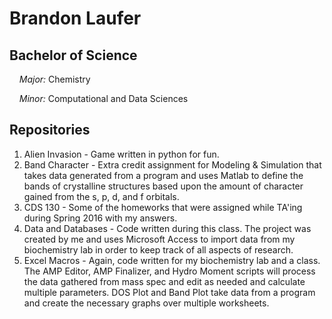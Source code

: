 Brandon Laufer
==============
Bachelor of Science
--------------------
&nbsp;&nbsp;&nbsp;&nbsp;*Major:* Chemistry

&nbsp;&nbsp;&nbsp;&nbsp;*Minor:* Computational and Data Sciences

Repositories
------------
1. Alien Invasion - Game written in python for fun.
2. Band Character - Extra credit assignment for Modeling & Simulation that takes data generated from a program and uses Matlab to define the bands of crystalline structures based upon the amount of character gained from the s, p, d, and f orbitals.
3. CDS 130 - Some of the homeworks that were assigned while TA'ing during Spring 2016 with my answers.
4. Data and Databases - Code written during this class. The project was created by me and uses Microsoft Access to import data from my biochemistry lab in order to keep track of all aspects of research.
5. Excel Macros - Again, code written for my biochemistry lab and a class. The AMP Editor, AMP Finalizer, and Hydro Moment scripts will process the data gathered from mass spec and edit as needed and calculate multiple parameters. DOS Plot and Band Plot take data from a program and create the necessary graphs over multiple worksheets.

